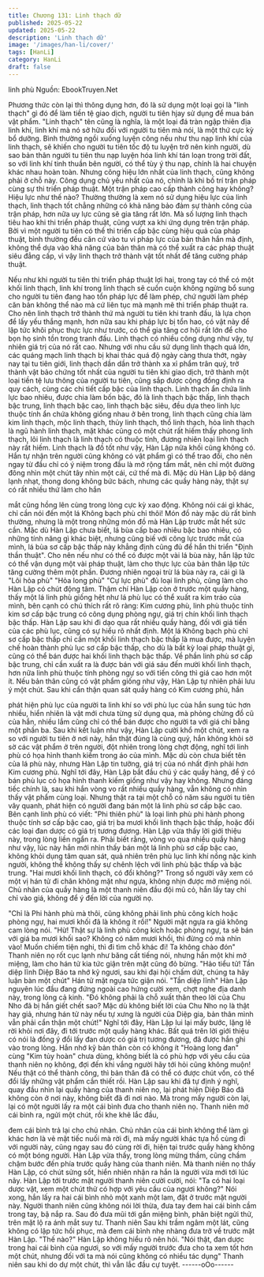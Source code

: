 ```yaml
---
title: Chương 131: Linh thạch dữ
published: 2025-05-22
updated: 2025-05-22
description: 'Linh thạch dữ'
image: '/images/han-li/cover/'
tags: [HanLi]
category: HanLi
draft: false
---
```


linh phù
Nguồn: EbookTruyen.Net

Phương thức còn lại thì thông dụng hơn, đó là sử dụng một loại
gọi là "linh thạch" gì đó để làm tiền tệ giao dịch, người tu tiên hjay
sử dụng để mua bán vật phẩm.
"Linh thạch" tên cũng là nghĩa, là một loại đá tràn ngập thiên địa
linh khí, linh khí mà nó sở hữu đối với người tu tiên mà nói, là một
thứ cực kỳ bổ dưỡng.
Bình thường ngồi xuống luyện công nếu như thu nạp linh khí của
linh thạch, sẽ khiến cho người tu tiên tốc độ tu luyện trở nên kinh
người, dù sao bản thân người tu tiên thu nạp luyện hóa linh khí
tán loạn trong trời đất, so với linh khí tinh thuần bên người, có thể
tùy ý thu nạp, chính là hai chuyện khác nhau hoàn toàn.
Nhưng công hiệu lớn nhất của linh thạch, cũng không phải ở chỗ
này. Công dụng chủ yếu nhất của nó, chính là khi bố trí trận pháp
cùng sự thi triển pháp thuật.
Một trận pháp cao cấp thành công hay không? Hiệu lực như thế
nào? Thường thường là xem nó sử dụng hiệu lực của linh thạch,
linh thạch tốt chẳng những có khả năng bảo đảm sự thành công
của trận pháp, hơn nữa uy lực cũng sẽ gia tăng rất lớn.
Mà số lượng linh thạch tiêu hao khi thi triển pháp thuật, cũng vượt
xa khi ứng dụng trên trận pháp. Bởi vì một người tu tiên có thể thi
triển cấp bậc cùng hiệu quả của pháp thuật, bình thường đều căn
cứ vào tu vi pháp lực của bản thân hắn mà định, không thể dựa
vào khả năng của bản thân mà có thể xuất ra các pháp thuật siêu
đẳng cấp, vì vậy linh thạch trở thành vật tốt nhất để tăng cường
pháp thuật.

Nếu như khi người tu tiên thi triển pháp thuật lợi hai, trong tay có
thể có một khối linh thạch, linh khí trong linh thạch sẽ cuồn cuộn
không ngừng bổ sung cho người tu tiên đang hao tổn pháp lực để
làm phép, chứ người làm phép căn bản không thể nào mà cứ liên
tục mà mạnh mẽ thi triển pháp thuật ra.
Cho nên linh thạch trở thành thứ mà người tu tiên khi tranh đấu,
là lựa chọn để lấy yếu thắng mạnh, hơn nữa sau khi pháp lực bị
tổn hao, có vật này để lập tức khôi phục thực lực như trước, có
thể gia tăng cơ hội rất lớn để cho bọn họ sinh tồn trong tranh đấu.
Linh thạch có nhiều công dụng như vậy, tự nhiên giá trị của nó rất
cao.
Nhưng với nhu cầu sử dụng linh thạch quá lớn, các quáng mạch
linh thạch bị khai thác quá độ ngày càng thưa thớt, ngày nay tại tu
tiên giới, linh thạch dần dần trở thành xa xỉ phẩm trân quý, trở
thành vật bảo chứng tốt nhất của người tu tiên khi giao dịch, trở
thành một loại tiền tệ lưu thông của người tu tiên, cũng sắp được
cộng đồng định ra quy cách, cùng các chi tiết cấp bậc của linh
thạch.
Linh thạch ẩn chứa linh lực bao nhiêu, được chia làm bốn bậc, đó
là linh thạch bậc thấp, linh thạch bậc trung, linh thạch bậc cao,
linh thạch bậc siêu, đều dựa theo linh lực thuộc tính ẩn chứa
không giống nhau ở bên trong, linh thạch cũng chia làm kim linh
thạch, mộc linh thạch, thủy linh thạch, thổ linh thạch, hỏa linh
thạch là ngũ hành linh thạch, mặt khác cũng có một chút rất hiếm
thấy phong linh thạch, lôi linh thạch là linh thạch có thuộc tính,
đương nhiên loại linh thạch này rất hiếm.
Linh thạch là đồ tốt như vậy, Hàn Lập nửa khối cũng không có.
Hắn tự nhận trên người cũng không có vật phẩm gì có thể trao
đổi, cho nên ngay từ đầu chỉ có ý niệm trong đầu là mở rộng tầm
mắt, nên chỉ một đường đông nhìn một chút tây nhìn một cái, cứ
thế mà đi.
Mặc dù Hàn Lập bộ dáng lạnh nhạt, thong dong không bức bách,
nhưng các quầy hàng này, thật sự có rất nhiều thứ làm cho hắn

mắt cũng hồng lên cùng trong lòng cực kỳ xao động.
Không nói cái gì khác, chỉ cần nói đến một lá Không bạch phù chỉ
thôi! Món đồ này mặc dù rất bình thường, nhưng là một trong
những món đồ mà Hàn Lập trước mắt hết sức cần.
Mặc dù Hàn Lập chưa biết, lá bùa cấp bao nhiêu bậc bao nhiêu,
có những tính năng gì khác biệt, nhưng cũng biế với công lực
trước mắt của mình, lá bùa sơ cấp bậc thấp này khẳng định cũng
đủ để hắn thi triển "Định thần thuật".
Cho nên nếu như có thể có được một vài lá bùa này, hắn lập tức
có thể vận dụng một vài pháp thuật, làm cho thực lực của bản
thân lập tức tăng cường thêm một phần.
Đương nhiên ngoại trừ lá bùa này ra, cái gì là "Lôi hỏa phù" "Hỏa
long phù" "Cự lực phù" đủ loại linh phù, cũng làm cho Hàn Lập có
chút động tâm.
Thậm chí Hàn Lập còn ở trước một quầy hàng, thấy một lá linh
phù giống hệt như lá phù lục có thể xuất ra kim tráo của mình,
bên cạnh có chú thích rất rõ ràng: Kim cương phù, linh phù thuộc
tính kim sơ cấp bậc trung có công dụng phòng ngự, giá trị chín
khối linh thạch bậc thấp.
Hàn Lập sau khi đi dạo qua rất nhiều quầy hàng, đối với giá tiền
của các phù lục, cũng có sự hiểu rõ nhất định. Một lá Không bạch
phù chỉ sơ cấp bậc thấp chỉ cần một khối linh thạch bậc thấp là
mua được, mà luyện chế hoàn thành phù lục sơ cấp bậc thấp,
cho dù là bất kỳ loại pháp thuật gì, cũng có thể bán được hai khối
linh thạch bậc thấp.
Về phần linh phù sơ cấp bậc trung, chỉ cần xuất ra là được bán
với giá sáu đến mười khối linh thạch, hơn nữa linh phù thuộc tính
phòng ngự so với tiến công thì giá cao hơn một ít.
Nếu bản thân cũng có vật phẩm giống như vậy, Hàn Lập tự nhiên
phải lưu ý một chút.
Sau khi cẩn thận quan sát quầy hàng có Kim cương phù, hắn

phát hiện phù lục của người ta linh khí so với phù lục của hắn
sung túc hơn nhiều, hiển nhiên là vật mới chưa từng sử dụng
qua, mà phỏng chừng đồ cũ của hắn, nhiều lắm cũng chỉ có thể
bán được cho người ta với giá chỉ bằng một phần ba.
Sau khi kết luận như vậy, Hàn Lập cười khổ một chút, xem ra so
với người tu tiên ở nơi này, hắn thật đúng là cùng quỷ, hắn không
khỏi sờ sờ các vật phẩm ở trên người, đột nhiên trong lòng chợt
động, nghĩ tới linh phù có họa hình thanh kiếm trong áo của mình.
Mặc dù còn chưa biết tên của lá phù này, nhưng Hàn Lập tin
tưởng, giá trị của nó nhất định phải hơn Kim cương phù.
Nghĩ tới đây, Hàn Lập bắt đầu chú ý các quầy hàng, để ý có bán
phù lục có họa hình thanh kiếm giống như vậy hay không.
Nhưng đáng tiếc chính là, sau khi hắn vòng vo rất nhiều quầy
hàng, vẫn không có nhìn thấy vật phẩm cùng loại. Nhưng thật ra
tại một chỗ có năm sáu người tu tiên vây quanh, phát hiện có
người đang bán một lá linh phù sơ cấp bậc cao.
Bên cạnh linh phù có viết: "Phi thiên phù" là loại linh phù phi hành
phong thuộc tính sơ cấp bậc cao, giá trị ba mươi khối linh thạch
bậc thấp, hoặc đổi các loại đan dược có giá trị tương đương.
Hàn Lập vừa thấy lời giới thiệu này, trong lòng liền ngẩn ra.
Phải biết rằng, vòng vo qua nhiều quầy hàng như vậy, lúc này hắn
mới nhìn thấy bán một lá linh phù sơ cấp bậc cao, không khỏi
dụng tâm quan sát, quả nhiên trên phù lục linh khí nồng nặc kinh
người, không thể không thấy sự chênh lệch với linh phù bậc thấp
và bậc trung.
"Hai mươi khối linh thạch, có đổi không?" Trong số người vây xem
có một vị hán tử đi chân không mặt như ngựa, không nhịn được
mở miệng nói.
Chủ nhân của quầy hàng là một thanh niên đầu đội mũ cỏ, hắn
lấy tay chỉ chỉ vào giá, không để ý đến lời của người nọ.

"Chỉ là Phi hành phù mà thôi, cũng không phải linh phù công kích
hoặc phòng ngự, hai mươi khối đã là không ít rồi!" Người mặt
ngựa ra giá không cam lòng nói.
"Hừ! Thật sự là linh phù công kích hoặc phòng ngự, ta sẽ bán với
giá ba mươi khối sao? Không có năm mươi khối, thì đừng có mà
nhìn vào! Muốn chiếm tiện nghi, thì đi tìm chỗ khác đi! Ta không
chào đón" Thanh niên nọ rốt cục lạnh như băng cất tiếng nói,
nhưng hắn một khi mở miệng, làm cho hán tử kia tức giận trên
mặt cũng đỏ bừng.
"Hảo tiểu tử! Tần diệp lĩnh Diệp Báo ta nhớ kỹ ngươi, sau khi đại
hội chấm dứt, chúng ta hãy luận bàn một chút" Hán tử mặt ngựa
tức giận nói.
"Tần diệp lĩnh" Hàn Lập nguyên lúc đầu đang đứng ngoài cao
hứng cười xem, chợt nghe địa danh này, trong lòng cả kinh.
"Đó không phải là chỗ xuất thân theo lời của Chu Nho đã bị hắn
giết chết sao? Mặc dù không biết lời của Chu Nho nọ là thật hay
giả, nhưng hán tử này nếu tự xưng là người của Diệp gia, bản
thân mình vẫn phải cẩn thận một chút!"
Nghĩ tới đây, Hàn Lập lui lại mấy bước, lặng lẽ rời khỏi nơi đây, đi
tới trước một quầy hàng khác. Bất quá trên lời giới thiệu có nói là
đồng ý đổi lấy đan dược có giá trị tương đương, đã được hắn ghi
vào trong lòng.
Hắn nhớ kỹ bản thân còn có không ít "Hoàng long đan" cùng "Kim
tủy hoàn" chưa dùng, không biết là có phù hợp với yêu cầu của
thanh niên nọ không, đợi đến khi vắng người hãy tới hỏi cũng
không muộn! Nếu thật có thể thành công, thì bản thân đã có thể
có được chút vốn, có thể đổi lấy những vật phẩm cần thiết rồi.
Hàn Lập sau khi đã tự định ý nghĩ, quay đầu nhìn lại quầy hàng
của thanh niên nọ, lại phát hiện Diệp Báo đã không còn ở nơi này,
không biết đã đi nơi nào. Mà trong mấy người còn lại, lại có một
người lấy ra một cái bình đưa cho thanh niên nọ.
Thanh niên mở cái bình ra, ngửi một chút, rồi khe khẽ lắc đầu,

đem cái bình trả lại cho chủ nhân. Chủ nhân của cái bình không
thể làm gì khác hơn là vẻ mặt tiếc nuối mà rời đi, mà mấy người
khác tựa hồ cùng đi với người này, cũng ngay sau đó cùng rời đi,
hiện tại trước quầy hàng không có một bóng người.
Hàn Lập vừa thấy, trong lòng mừng thầm, cũng chầm chậm bước
đến phía trước quầy hàng của thanh niên. Mà thanh niên nọ thấy
Hàn Lập, có chút sửng sốt, hiển nhiên nhận ra hắn là người vừa
mới tới lúc nãy.
Hàn Lập tới trước mặt người thanh niên cười cười, nói:
"Ta có hai loại dược vật, xem một chút thử có hợp với yêu cầu của
ngươi không?"
Nói xong, hắn lấy ra hai cái bình nhỏ một xanh một lam, đặt ở
trước mặt người này.
Người thanh niên cũng không nói lời thừa, đưa tay đem hai cái
bình cầm trong tay, bậ nắp ra. Sau đó đưa mũi tới gần miệng
bình, phân biệt ngửi thử, trên mặt lộ ra ánh mắt suy tư.
Thanh niên Sau khi trầm ngâm một lát, cũng không có lập tức hồi
phục, mà đem cái bình nhẹ nhàng đưa trở về trước mặt Hàn Lập.
"Thế nào?" Hàn Lập không hiểu rõ nên hỏi.
"Nói thật, đan dược trong hai cái bình của ngươi, so với mấy
người trước đưa cho ta xem tốt hơn một chút, nhưng đối với ta mà
nói cũng không có nhiều tác dụng" Thanh niên sau khi do dự một
chút, thì vẫn lắc đầu cự tuyệt.
------oOo------
